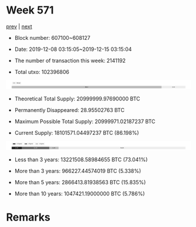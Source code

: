 # Week 571

[prev](week0570.md) | [next](week0572.md)

- Block number: 607100~608127

- Date: 2019-12-08 03:15:05~2019-12-15 03:15:04

- The number of transaction this week: 2141192

- Total utxo: 102396806

![](../images/mined_week0571.png)

- Theoretical Total Supply: 20999999.97690000 BTC

- Permanently Disappeared: 28.95502763 BTC

- Maximum Possible Total Supply: 20999971.02187237 BTC

- Current Supply: 18101571.04497237 BTC (86.198%)

![](../images/year_week0571.png)


- Less than 3 years: 13221508.58984655 BTC (73.041%)

- More than 3 years: 966227.44574019 BTC (5.338%)

- More than 5 years: 2866413.81938563 BTC (15.835%)

- More than 10 years: 1047421.19000000 BTC (5.786%)

# Remarks

